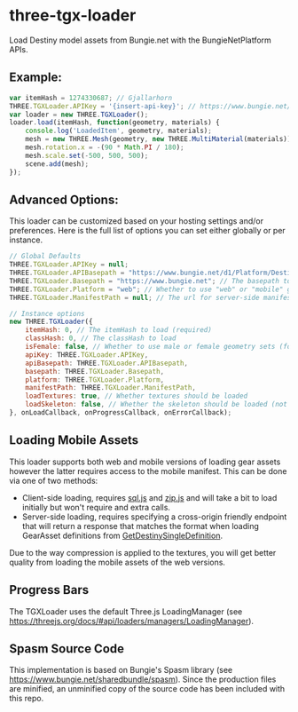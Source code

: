 # three-tgx-loader

Load Destiny model assets from Bungie.net with the BungieNetPlatform APIs.

## Example:
```javascript
var itemHash = 1274330687; // Gjallarhorn
THREE.TGXLoader.APIKey = '{insert-api-key}'; // https://www.bungie.net/en/Application
var loader = new THREE.TGXLoader();
loader.load(itemHash, function(geometry, materials) {
	console.log('LoadedItem', geometry, materials);
	mesh = new THREE.Mesh(geometry, new THREE.MultiMaterial(materials));
	mesh.rotation.x = -(90 * Math.PI / 180);
	mesh.scale.set(-500, 500, 500);
	scene.add(mesh);
});
```

## Advanced Options:
This loader can be customized based on your hosting settings and/or preferences. Here is the full list of options you can set either globally or per instance.
```javascript
// Global Defaults
THREE.TGXLoader.APIKey = null;
THREE.TGXLoader.APIBasepath = "https://www.bungie.net/d1/Platform/Destiny"; // The basepath for making API requests
THREE.TGXLoader.Basepath = "https://www.bungie.net"; // The basepath to load gear assets from
THREE.TGXLoader.Platform = "web"; // Whether to use "web" or "mobile" gear assets (note the latter requires extra setup to use.
THREE.TGXLoader.ManifestPath = null; // The url for server-side manifest querying. Must include $itemHash

// Instance options
new THREE.TGXLoader({
	itemHash: 0, // The itemHash to load (required)
	classHash: 0, // The classHash to load
	isFemale: false, // Whether to use male or female geometry sets (for Armor)
	apiKey: THREE.TGXLoader.APIKey,
	apiBasepath: THREE.TGXLoader.APIBasepath,
	basepath: THREE.TGXLoader.Basepath,
	platform: THREE.TGXLoader.Platform,
	manifestPath: THREE.TGXLoader.ManifestPath,
	loadTextures: true, // Whether textures should be loaded
	loadSkeleton: false, // Whether the skeleton should be loaded (not implemented yet)
}, onLoadCallback, onProgressCallback, onErrorCallback);
```

## Loading Mobile Assets
This loader supports both web and mobile versions of loading gear assets however the latter requires access to the mobile manifest. This can be done via one of two methods:

* Client-side loading, requires [sql.js](https://github.com/kripken/sql.js/) and [zip.js](https://gildas-lormeau.github.io/zip.js/) and will take a bit to load initially but won't require and extra calls.
* Server-side loading, requires specifying a cross-origin friendly endpoint that will return a response that matches the format when loading GearAsset definitions from [GetDestinySingleDefinition](https://destinydevs.github.io/BungieNetPlatform/docs/DestinyService/GetDestinySingleDefinition).

Due to the way compression is applied to the textures, you will get better quality from loading the mobile assets of the web versions.

## Progress Bars
The TGXLoader uses the default Three.js LoadingManager (see https://threejs.org/docs/#api/loaders/managers/LoadingManager).

## Spasm Source Code

This implementation is based on Bungie's Spasm library (see https://www.bungie.net/sharedbundle/spasm). Since the production files are minified, an unminified copy of the source code has been included with this repo.